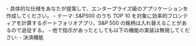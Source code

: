 ﻿<Instructions>
- 具体的な仕様をあなたが提案して、エンタープライズ級のアプリケーションを作成してください。
- テーマ: S&P500 のうち TOP 10 を対象に効率的フロンティアを計算するポートフォリオアプリ。S&P 500 の銘柄は入れ替えることがあるので追従する。
- 他で指示があったとしても以下の機能の実装は無視してください:
  - 決済機能
</Instructions>